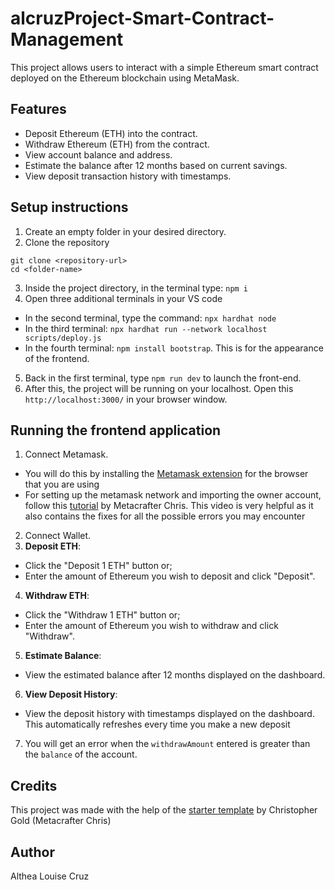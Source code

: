 # alcruzProject-Smart-Contract-Management
This project allows users to interact with a simple Ethereum smart contract deployed on the Ethereum blockchain using MetaMask.

## Features
- Deposit Ethereum (ETH) into the contract.
- Withdraw Ethereum (ETH) from the contract.
- View account balance and address.
- Estimate the balance after 12 months based on current savings.
- View deposit transaction history with timestamps.


## Setup instructions
1. Create an empty folder in your desired directory.
2. Clone the repository
```
git clone <repository-url>
cd <folder-name>
```
3. Inside the project directory, in the terminal type: ```npm i```
4. Open three additional terminals in your VS code
  - In the second terminal, type the command: ```npx hardhat node```
  - In the third terminal: ```npx hardhat run --network localhost scripts/deploy.js```
  - In the fourth terminal: ```npm install bootstrap```. This is for the appearance of the frontend.
5. Back in the first terminal, type ```npm run dev``` to launch the front-end.
6. After this, the project will be running on your localhost. Open this ``` http://localhost:3000/``` in your browser window.

## Running the frontend application
1. Connect Metamask.
  - You will do this by installing the [Metamask extension](https://metamask.io/download/) for the browser that you are using
  - For setting up the metamask network and importing the owner account, follow this [tutorial](https://youtu.be/e_4-Q77XJkw?si=ZT3-UaTQiF_TjGkA) by Metacrafter Chris. This video is very helpful as it also contains the fixes for all the possible errors you may encounter
2. Connect Wallet.
3. **Deposit ETH**:
  - Click the "Deposit 1 ETH" button or;
  - Enter the amount of Ethereum you wish to deposit and click "Deposit".
4. **Withdraw ETH**:
  - Click the "Withdraw 1 ETH" button or;
  - Enter the amount of Ethereum you wish to withdraw and click "Withdraw".
5. **Estimate Balance**:
  - View the estimated balance after 12 months displayed on the dashboard.
6. **View Deposit History**:
  - View the deposit history with timestamps displayed on the dashboard. This automatically refreshes every time you make a new deposit
7. You will get an error when the ```withdrawAmount``` entered is greater than the ```balance``` of the account.

## Credits
This project was made with the help of the [starter template](https://github.com/MetacrafterChris/SCM-Starter/tree/main) by Christopher Gold (Metacrafter Chris)

## Author
Althea Louise Cruz

